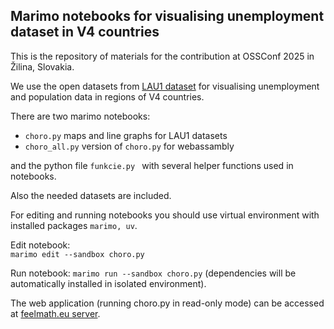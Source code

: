## Marimo notebooks for visualising unemployment dataset in V4 countries
 
This is the repository of materials for the contribution at OSSConf 2025 in
Žilina, Slovakia. 

We use the open datasets from [LAU1 dataset](https://zenodo.org/records/14242424) for
visualising unemployment and population data in regions of V4 countries.

There are two marimo notebooks:
- ```choro.py``` maps and line graphs for LAU1 datasets
- ```choro_all.py``` version of ```choro.py``` for webassambly

and the python file ```funkcie.py ``` with several helper functions used in notebooks.

Also the needed datasets are included.

For editing and running notebooks you should use virtual environment with installed packages ```marimo, uv```.

Edit notebook:  
```marimo edit --sandbox choro.py```

Run notebook:
```marimo run --sandbox choro.py``` (dependencies will be automatically installed in isolated environment).

The web application (running choro.py in read-only mode) can be accessed at
[feelmath.eu server](https://unemp.feelmath.eu/). 
